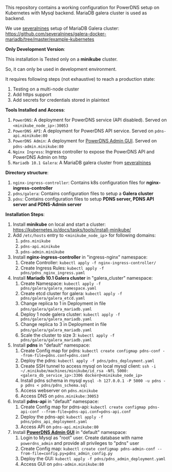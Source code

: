 This repository contains a working configuration for PowerDNS setup on Kubernetes with Mysql backend.
MariaDB galera cluster is used as backend. 

We use [severalnines](https://github.com/severalnines) setup of MariaDB Galera cluster:
https://github.com/severalnines/galera-docker-mariadb/tree/master/example-kubernetes

**Only Development Version**:

This installation is Tested only on a **minikube** cluster.
 
So, it can only be used in development environment.

It requires following steps (not exhaustive) to reach a production state:
1. Testing on a multi-node cluster
2. Add https support
3. Add secrets for credentials stored in plaintext

**Tools Installed and Access**:
1. `PowerDNS`: A deployment for PowerDNS service (API disabled). Served on `<minikube_node_ip>:30053`
2. `PowerDNS API`: A deployment for PowerDNS API service. Served on `pdns-api.minikube:80`
3. `PowerDNS Admin`: A deployment for [PowerDNS Admin GUI](https://github.com/ngoduykhanh/PowerDNS-Admin). Served on `pdns-admin.minikube:80`
4. `Nginx Ingress`: Ingress controller to expose the PowerDNS API and PowerDNS Admin on http
5. `Mariadb 10.1 Galera`: A MariaDB galera cluster from [severalnines](https://github.com/severalnines/galera-docker-mariadb)

**Directory structure**:
1. `nginx-ingress-controller`: Contains k8s configuration files for **nginx-ingress-controller**
2. `pdns/galera`: Contains configuration files to setup a **Galera cluster**
3. `pdns`: Contains configuration files to setup **PDNS server, PDNS API server and PDNS-Admin server**


**Installation Steps**:
1. Install **minikube** on local and start a cluster: https://kubernetes.io/docs/tasks/tools/install-minikube/
2. Add `/etc/hosts` entry to <`minikube_node_ip`> for following domains:
    1. `pdns.minikube`
    2. `pdns-api.minikube`
    3. `pdns-admin.minikube`
2. Install **nginx-ingress-controller** in "ingress-nginx" namespace: 
    1. Create Controller: `kubectl apply -f nginx-ingress-controller/`
    2. Create Ingress Rules: `kubectl apply -f pdns/pdns_nginx_ingress.yaml`
3. Install **Mariadb 10.1 Galera cluster** in "galera_cluster" namespace: 
    1. Create Namespace: `kubectl apply -f pdns/galera/galera_namespace.yaml`
    2. Create etcd cluster for galera: `kubectl apply -f pdns/galera/galera_etcd.yaml`
    3. Change replica to 1 in Deployment in file `pdns/galera/galera_mariadb.yaml`
    4. Deploy 1 node galera cluster: `kubectl apply -f pdns/galera/galera_mariadb.yaml`
    5. Change replica to 3 in Deployment in file `pdns/galera/galera_mariadb.yaml`
    6. Scale the cluster to size 3: `kubectl apply -f pdns/galera/galera_mariadb.yaml`
4. Install **pdns** in "default" namespace:
    1. Create Config map for pdns: `kubectl create configmap pdns-conf --from-file=pdns.conf=pdns.conf`
    2. Deploy the pdns: `kubectl apply -f pdns/pdns_deployment.yaml`
    3. Create SSH tunnel to access mysql on local mysql client: 
        `ssh -i ~/.minikube/machines/minikube/id_rsa -NfL 5000:<galera_db_service_ip>:3306 docker@<minikube_node_ip>`
    3. Install pdns schema in mysql
        `mysql -h 127.0.0.1 -P 5000 -u pdns -p pdns < pdns/pdns_schema.sql`
    4. Access webserver on `pdns.minikube`
    5. Access DNS on `pdns.minikube:30053`
5. Install **pdns-api** in "default" namespace:
    1. Create Config map for pdns-api: `kubectl create configmap pdns-api-conf --from-file=pdns-api.conf=pdns-api.conf`
    2. Deploy the pdns-api: `kubectl apply -f pdns/pdns_api_deployment.yaml`
    3. Access API on `pdns-api.minikube:80`
6. Install **[PowerDNS Admin GUI](https://github.com/ngoduykhanh/PowerDNS-Admin)** in "default" namespace:
    1. Login to Mysql as "root" user. Create database with name `powerdns_admin` and provide all privileges to "pdns" user
    2. Create Config map: `kubectl create configmap pdns-admin-conf --from-file=config.py=pdns_admin_config.py`
    3. Deploy the GUI: `kubectl apply -f pdns/pdns_admin_deployment.yaml`
    3. Access GUI on `pdns-admin.minikube:80`



